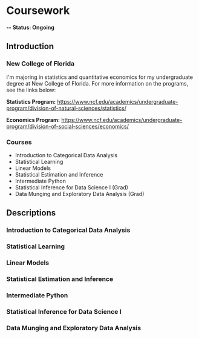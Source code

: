 # Coursework

**-- Status: Ongoing**

## Introduction

### New College of Florida
 I'm majoring in statistics and quantitative economics for my undergraduate degree at New College of Florida. For more information on the programs, see the links below:
 
 **Statistics Program:** https://www.ncf.edu/academics/undergraduate-program/division-of-natural-sciences/statistics/
 
 **Economics Program:** https://www.ncf.edu/academics/undergraduate-program/division-of-social-sciences/economics/

### Courses

- Introduction to Categorical Data Analysis
- Statistical Learning
- Linear Models
- Statistical Estimation and Inference
- Intermediate Python
- Statistical Inference for Data Science I (Grad)
- Data Munging and Exploratory Data Analysis (Grad)

## Descriptions

### Introduction to Categorical Data Analysis

### Statistical Learning

### Linear Models

### Statistical Estimation and Inference

### Intermediate Python

### Statistical Inference for Data Science I

### Data Munging and Exploratory Data Analysis
